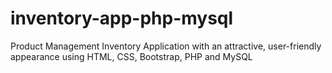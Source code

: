 # inventory-app-php-mysql
Product Management Inventory Application with an attractive, user-friendly appearance using HTML, CSS, Bootstrap, PHP and MySQL
